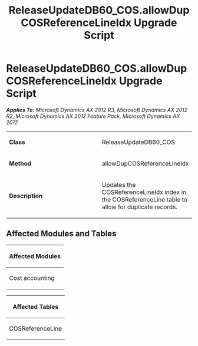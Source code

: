 ﻿---
title: ReleaseUpdateDB60_COS.allowDupCOSReferenceLineIdx Upgrade Script
TOCTitle: ReleaseUpdateDB60_COS.allowDupCOSReferenceLineIdx Upgrade Script
ms:assetid: 2cbb9ecf-1990-6991-f9f0-6f8c372d2b49
ms:mtpsurl: https://msdn.microsoft.com/en-us/library/JJ735975(v=AX.60)
ms:contentKeyID: 49707392
ms.date: 05/18/2015
mtps_version: v=AX.60
---

# ReleaseUpdateDB60\_COS.allowDupCOSReferenceLineIdx Upgrade Script 


_**Applies To:** Microsoft Dynamics AX 2012 R3, Microsoft Dynamics AX 2012 R2, Microsoft Dynamics AX 2012 Feature Pack, Microsoft Dynamics AX 2012_

<table>
<colgroup>
<col style="width: 50%" />
<col style="width: 50%" />
</colgroup>
<tbody>
<tr class="odd">
<td><p><strong>Class</strong></p></td>
<td><p>ReleaseUpdateDB60_COS</p></td>
</tr>
<tr class="even">
<td><p><strong>Method</strong></p></td>
<td><p>allowDupCOSReferenceLineIdx</p></td>
</tr>
<tr class="odd">
<td><p><strong>Description</strong></p></td>
<td><p>Updates the COSReferenceLineIdx index in the COSReferenceLine table to allow for duplicate records.</p></td>
</tr>
</tbody>
</table>


## Affected Modules and Tables

<table>
<colgroup>
<col style="width: 100%" />
</colgroup>
<thead>
<tr class="header">
<th><p>Affected Modules</p></th>
</tr>
</thead>
<tbody>
<tr class="odd">
<td><p>Cost accounting</p></td>
</tr>
</tbody>
</table>


<table>
<colgroup>
<col style="width: 100%" />
</colgroup>
<thead>
<tr class="header">
<th><p>Affected Tables</p></th>
</tr>
</thead>
<tbody>
<tr class="odd">
<td><p>COSReferenceLine</p></td>
</tr>
</tbody>
</table>

  



